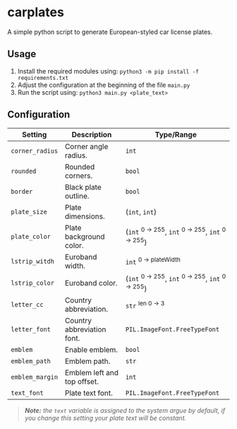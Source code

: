 # carplates

A simple python script to generate European-styled car license plates.

## Usage

 1. Install the required modules using:
 `python3 -m pip install -f requirements.txt`
 2. Adjust the configuration at the beginning of the file `main.py`
 3. Run the script using:
`python3 main.py <plate_text>`

## Configuration

|Setting|Description|Type/Range|
|-|-|-|
|`corner_radius`|Corner angle radius.|`int`|
|`rounded`|Rounded corners.|`bool`|
|`border`|Black plate outline.|`bool`|
|`plate_size`|Plate dimensions.|(`int`, `int`)|
|`plate_color`|Plate background color.|(`int` <sup>0 &rarr; 255</sup>, `int` <sup>0 &rarr; 255</sup>, `int` <sup>0 &rarr; 255</sup>)|
|`lstrip_witdh`|Euroband width.|`int` <sup>0 &rarr; plateWidth</sup>|
|`lstrip_color`|Euroband color.|(`int` <sup>0 &rarr; 255</sup>, `int` <sup>0 &rarr; 255</sup>, `int` <sup>0 &rarr; 255</sup>)|
|`letter_cc`|Country abbreviation.|`str` <sup>len 0 &rarr; 3</sup>|
|`letter_font`|Country abbreviation font.|`PIL.ImageFont.FreeTypeFont`|
|`emblem`|Enable emblem.|`bool`|
|`emblem_path`|Emblem path.|`str`|
|`emblem_margin`|Emblem left and top offset.|`int`|
|`text_font`|Plate text font.|`PIL.ImageFont.FreeTypeFont`|
>***Note:** the `text` variable is assigned to the system argue by default, if you change this setting your plate text will be constant.*
